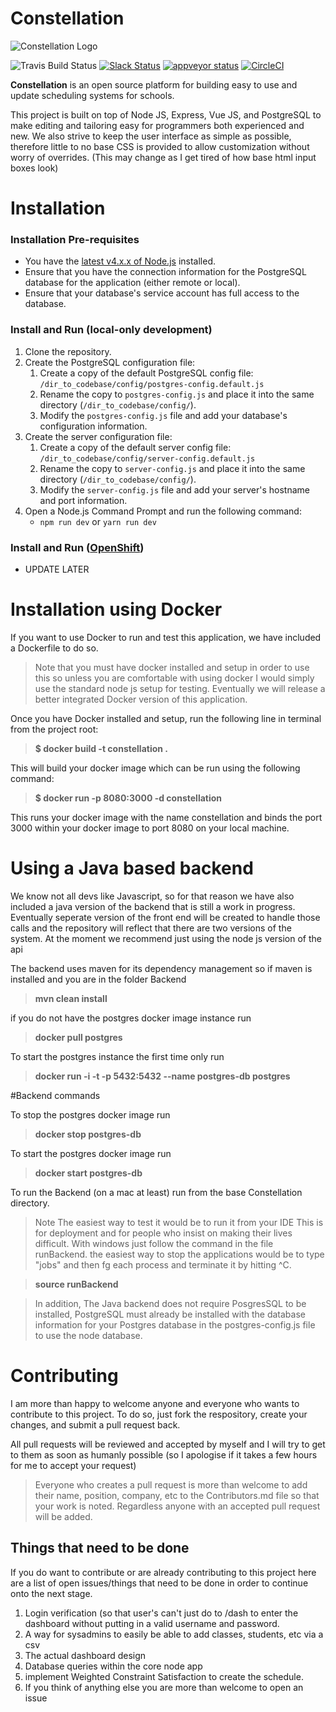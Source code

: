 # Constellation
![Constellation Logo](http://tsnodgrass96.github.io/images/constellation.png)

![Travis Build Status](https://travis-ci.org/tsnodgrass96/Constellation.svg?branch=master)
[![Slack Status](http://slack.trevorsnodgrass.com/badge.svg)](http://slack.trevorsnodgrass.com)
[![appveyor status](https://ci.appveyor.com/api/projects/status/of18ye8yugn15bqg/branch/master?svg=true)](https://ci.appveyor.com/project/tsnodgrass96/constellation/branch/master)
[![CircleCI](https://circleci.com/gh/tsnodgrass96/Constellation/tree/master.svg?style=svg)](https://circleci.com/gh/tsnodgrass96/Constellation/tree/master)



**Constellation** is an open source platform for building easy to use and update scheduling systems for schools.  

This project is built on top of Node JS, Express, Vue JS, and PostgreSQL to make editing and tailoring easy for programmers both experienced and new. We also strive to keep the user interface as simple as possible, therefore little to no base CSS is provided to allow customization without worry of overrides. (This may change as I get tired of how base html input boxes look)

# Installation
### Installation Pre-requisites
* You have the [latest v4.x.x of Node.js](https://nodejs.org/en/download/releases/) installed.
* Ensure that you have the connection information for the PostgreSQL database for the application (either remote or local).
* Ensure that your database's service account has full access to the database.

### Install and Run (local-only development)
1. Clone the repository.
2. Create the PostgreSQL configuration file:
    1. Create a copy of the default PostgreSQL config file: `/dir_to_codebase/config/postgres-config.default.js`
    2. Rename the copy to `postgres-config.js` and place it into the same directory (`/dir_to_codebase/config/`).
    3. Modify the `postgres-config.js` file and add your database's configuration information.
3. Create the server configuration file:
    1. Create a copy of the default server config file: `/dir_to_codebase/config/server-config.default.js`
    2. Rename the copy to `server-config.js` and place it into the same directory (`/dir_to_codebase/config/`).
    3. Modify the `server-config.js` file and add your server's hostname and port information.
4. Open a Node.js Command Prompt and run the following command:
    * `npm run dev` or `yarn run dev`

### Install and Run ([OpenShift](https://www.openshift.com/))
* UPDATE LATER

# Installation using Docker

If you want to use Docker to run and test this application, we have included a Dockerfile to do so.

> Note that you must have docker installed and setup in order to use this so unless you are comfortable with using docker I would simply use the standard node js setup for testing. Eventually we will release a better integrated Docker version of this application.


Once you have Docker installed and setup, run the following line in terminal from the project root:

> **$ docker build -t constellation .**

This will build your docker image which can be run using the following command:

> **$ docker run -p 8080:3000 -d constellation**

This runs your docker image with the name constellation and binds the port 3000 within your docker image to port 8080 on your local machine.

# Using a Java based backend

We know not all devs like Javascript, so for that reason we have also included a java version of the backend that is still a work in progress. Eventually seperate version of the front end will be created to handle those calls and the repository will reflect that there are two versions of the system. At the moment we recommend just using the node js version of the api

The backend uses maven for its dependency management so if maven is installed and you are in the folder Backend

> **mvn clean install**

if you do not have the postgres docker image instance run

> **docker pull postgres**

To start the postgres instance the first time only run

> **docker run -i -t -p 5432:5432 --name postgres-db postgres**

#Backend commands

To stop the postgres docker image run

> **docker stop postgres-db**

To start the postgres docker image run

> **docker start postgres-db**

To run the Backend (on a mac at least) run from the base Constellation directory.
> Note The easiest way to test it would be to run it from your IDE This is for deployment and for people who insist on making their lives difficult. With windows just follow the command in the file runBackend. the easiest way to stop the applications would be to type "jobs" and then fg each process and terminate it by hitting ^C.

> **source runBackend**

> In addition, The Java backend does not require PosgresSQL to be installed, PostgreSQL must already be installed with the database information for your Postgres database in the postgres-config.js file to use the node database.

# Contributing

I am more than happy to welcome anyone and everyone who wants to contribute to this project. To do so, just fork the respository, create your changes, and submit a pull request back.

All pull requests will be reviewed and accepted by myself and I will try to get to them as soon as humanly possible (so I apologise if it takes a few hours for me to accept your request)

> Everyone who creates a pull request is more than welcome to add their name, position, company, etc to the Contributors.md file so that your work is noted. Regardless anyone with an accepted pull request will be added.

## Things that need to be done

If you do want to contribute or are already contributing to this project here are a list of open issues/things that need to be done in order to continue onto the next stage.

1. Login verification (so that user's can't just do to /dash to enter the dashboard without putting in a valid username and password.
3. A way for sysadmins to easily be able to add classes, students, etc via a csv
4. The actual dashboard design
5. Database queries within the core node app
6. implement Weighted Constraint Satisfaction to create the schedule.
7. If you think of anything else you are more than welcome to open an issue
